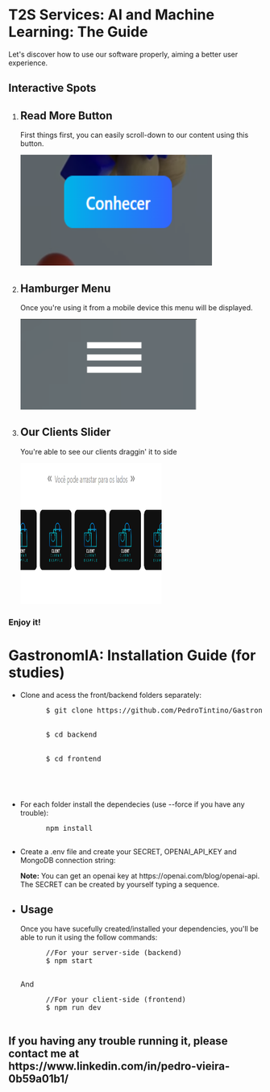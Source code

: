 <h1>T2S Services: AI and Machine Learning: The Guide</h1> 
<p>Let's discover how to use our software properly, aiming a better user experience.</p>
<h2>Interactive Spots</h2>
<ol>
  <li>
    <h2>Read More Button</h2>
    <p>First things first, you can easily scroll-down to our content using this button.</p>
    <img src="https://github.com/PedroTintino/T2S-private/blob/main/button.png" alt="An usage preview" width="380" height="220">
  </li>
  <li>
    <h2>Hamburger Menu</h2>
    <p>Once you're using it from a mobile device this menu will be displayed.</p> 
     <img src="https://github.com/PedroTintino/T2S-private/blob/main/menu.png" alt="Menu example" width="350" height="180">
  </li>
  <li>
    <h2>Our Clients Slider</h2>
    <p>You're able to see our clients draggin' it to side</p>
    <img src="https://github.com/PedroTintino/T2S-private/blob/main/clientes-slider.png" alt="slider example" width="280" height="280">
  </li>
</ol>
<h3>Enjoy it!</h3>
<h1>GastronomIA: Installation Guide (for studies)</h1>
<ul>
  <li>
    <p>Clone and acess the front/backend folders separately:</p>
    <pre class="language-bash">
      $ git clone https://github.com/PedroTintino/GastronomIA
      <br>
      $ cd backend
      <br>
      $ cd frontend
    <pre>
  </li>
  <li>
    <p>For each folder install the dependecies (use --force if you have any trouble):</p>
    <pre class="language-bash">
      npm install
    </pre>
  </li>
  <li>
    <p>Create a .env file and create your SECRET, OPENAI_API_KEY and MongoDB connection string: </p>
    <p><strong>Note:</strong> You can get an openai key at https://openai.com/blog/openai-api. The SECRET can be created by yourself typing a sequence.</p>
  </li>
  <li>
    <h2>Usage</h2>
    <p>Once you have sucefully created/installed your dependencies, you'll be able to run it using the follow commands:</p>
    <pre class="language-bash">
      //For your server-side (backend)
      $ npm start
    </pre>
    <p>And</p>
    <pre class="language-bash">
      //For your client-side (frontend)
      $ npm run dev
    </pre>
  </li>
</ul>
<h2>If you having any trouble running it, please contact me at https://www.linkedin.com/in/pedro-vieira-0b59a01b1/</h2>
